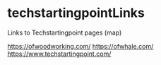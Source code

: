 # techstartingpointLinks
Links to Techstartingpoint pages (map)

https://ofwoodworking.com/
https://ofwhale.com/
https://www.techstartingpoint.com/
